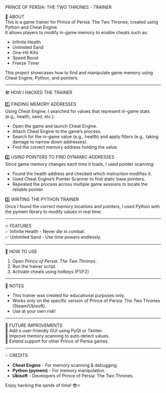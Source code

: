PRINCE OF PERSIA: THE TWO THRONES - TRAINER

📌 ABOUT  
This is a game trainer for Prince of Persia: The Two Thrones, created using Python and Cheat Engine.  
It allows players to modify in-game memory to enable cheats such as:  
- Infinite Health  
- Unlimited Sand  
- One-Hit Kills  
- Speed Boost  
- Freeze Timer  

This project showcases how to find and manipulate game memory using Cheat Engine, Python, and pointers.  

----------------------------------------------------

🛠️ HOW I HACKED THE TRAINER  

1️⃣ FINDING MEMORY ADDRESSES  
Using Cheat Engine, I searched for values that represent in-game stats (e.g., health, sand, etc.):  
- Open the game and launch Cheat Engine.  
- Attach Cheat Engine to the game’s process.  
- Search for the in-game value (e.g., health) and apply filters (e.g., taking damage to narrow down addresses).  
- Find the correct memory address holding the value.  

2️⃣ USING POINTERS TO FIND DYNAMIC ADDRESSES  
Since game memory changes each time it loads, I used pointer scanning:  
- Found the health address and checked which instruction modifies it.  
- Used Cheat Engine’s Pointer Scanner to find static base pointers.  
- Repeated the process across multiple game sessions to locate the reliable pointer.  

3️⃣ WRITING THE PYTHON TRAINER  
Once I found the correct memory locations and pointers, I used Python with the pymem library to modify values in real time.  

----------------------------------------------------

🔥 FEATURES  
✅ Infinite Health - Never die in combat.  
✅ Unlimited Sand - Use time powers endlessly.  

----------------------------------------------------

📌 HOW TO USE  
1. Open *Prince of Persia: The Two Thrones*.  
2. Run the trainer script.  
3. Activate cheats using hotkeys (F1/F2)

----------------------------------------------------

📝 NOTES  
- This trainer was created for educational purposes only.  
- Works only on the specific version of Prince of Persia: The Two Thrones (Steam/Ubisoft).  
- Use at your own risk!  

----------------------------------------------------

🎯 FUTURE IMPROVEMENTS  
🔹 Add a user-friendly GUI using PyQt or Tkinter.  
🔹 Improve memory scanning to auto-detect values.  
🔹 Extend support for other Prince of Persia games.  

----------------------------------------------------

💡 CREDITS  
- **Cheat Engine** - For memory scanning & debugging.  
- **Python (pymem)** - For memory manipulation.  
- **Ubisoft** - Developers of Prince of Persia: The Two Thrones.  

Enjoy hacking the sands of time! 😎🔥  
